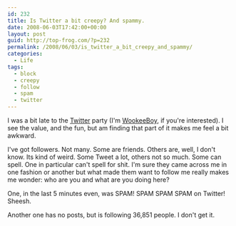 ```yaml
---
id: 232
title: Is Twitter a bit creepy? And spammy.
date: 2008-06-03T17:42:00+00:00
layout: post
guid: http://top-frog.com/?p=232
permalink: /2008/06/03/is_twitter_a_bit_creepy_and_spammy/
categories:
  - Life
tags:
  - block
  - creepy
  - follow
  - spam
  - twitter
---
```

I was a bit late to the [Twitter](http://twitter.com) party (I'm [WookeeBoy](http://twitter.com/wookieeboy), if you're interested). I see the value, and the fun, but am finding that part of it makes me feel a bit awkward. 

I've got followers. Not many. Some are friends. Others are, well, I don't know. Its kind of weird. Some Tweet a lot, others not so much. Some can spell. One in particular can't spell for shit. I'm sure they came across me in one fashion or another but what made them want to follow me really makes me wonder: who are you and what are you doing here?

One, in the last 5 minutes even, was SPAM! SPAM SPAM SPAM on Twitter! Sheesh.

Another one has no posts, but is following 36,851 people. I don't get it.